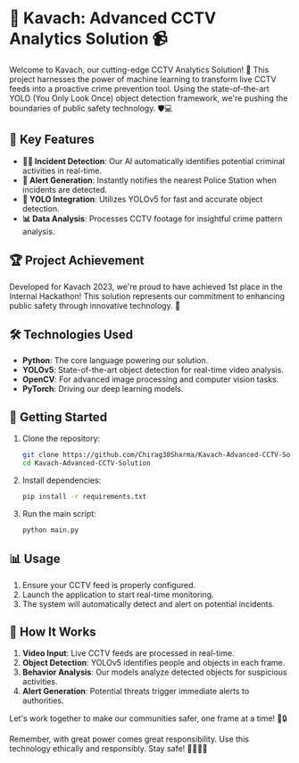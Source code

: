 # 🚨 Kavach: Advanced CCTV Analytics Solution 📹

Welcome to Kavach, our cutting-edge CCTV Analytics Solution! 🌟 This project harnesses the power of machine learning to transform live CCTV feeds into a proactive crime prevention tool. Using the state-of-the-art YOLO (You Only Look Once) object detection framework, we're pushing the boundaries of public safety technology. 🛡️💻

## 🚀 Key Features

- **🕵️‍♂️ Incident Detection**: Our AI automatically identifies potential criminal activities in real-time.
- **🚓 Alert Generation**: Instantly notifies the nearest Police Station when incidents are detected.
- **🎯 YOLO Integration**: Utilizes YOLOv5 for fast and accurate object detection.
- **📊 Data Analysis**: Processes CCTV footage for insightful crime pattern analysis.

## 🏆 Project Achievement

Developed for Kavach 2023, we're proud to have achieved 1st place in the Internal Hackathon! This solution represents our commitment to enhancing public safety through innovative technology. 🥇

## 🛠️ Technologies Used

- **Python**: The core language powering our solution.
- **YOLOv5**: State-of-the-art object detection for real-time video analysis.
- **OpenCV**: For advanced image processing and computer vision tasks.
- **PyTorch**: Driving our deep learning models.

## 🚀 Getting Started

1. Clone the repository:
   ```bash
   git clone https://github.com/Chirag30Sharma/Kavach-Advanced-CCTV-Solution.git
   cd Kavach-Advanced-CCTV-Solution
   ```

2. Install dependencies:
   ```bash
   pip install -r requirements.txt
   ```

3. Run the main script:
   ```bash
   python main.py
   ```

## 📊 Usage

1. Ensure your CCTV feed is properly configured.
2. Launch the application to start real-time monitoring.
3. The system will automatically detect and alert on potential incidents.

## 🧠 How It Works

1. **Video Input**: Live CCTV feeds are processed in real-time.
2. **Object Detection**: YOLOv5 identifies people and objects in each frame.
3. **Behavior Analysis**: Our models analyze detected objects for suspicious activities.
4. **Alert Generation**: Potential threats trigger immediate alerts to authorities.

Let's work together to make our communities safer, one frame at a time! 🌆🔒

Remember, with great power comes great responsibility. Use this technology ethically and responsibly. Stay safe! 🦸‍♂️🦸‍♀️
